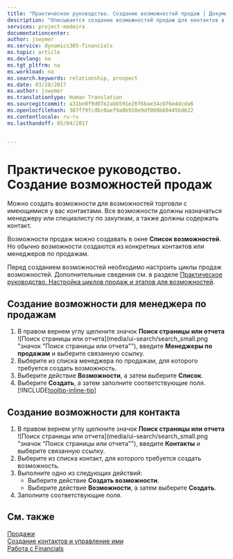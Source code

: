 ```yaml
---
title: "Практическое руководство. Создание возможностей продаж | Документы Майкрософт"
description: "Описывается создание возможностей продаж для контактов в Financials."
services: project-madeira
documentationcenter: 
author: jswymer
ms.service: dynamics365-financials
ms.topic: article
ms.devlang: na
ms.tgt_pltfrm: na
ms.workload: na
ms.search.keywords: relationship, prospect
ms.date: 03/28/2017
ms.author: jswymer
ms.translationtype: Human Translation
ms.sourcegitcommit: a31be0f9d07e2abb591e26f6bae34c6f6e4dcda6
ms.openlocfilehash: 387f79fcdbc0aef9a8b920e9df008b60445bd622
ms.contentlocale: ru-ru
ms.lasthandoff: 05/04/2017


---
```

# <a name="how-to-create-sales-opportunities"></a>Практическое руководство. Создание возможностей продаж
Можно создать возможности для возможностей торговли с имеющимися у вас контактами. Все возможности должны назначаться менеджеру или специалисту по закупкам, а также должны содержать контакт.

Возможности продаж можно создавать в окне **Список возможностей**. Но обычно возможности создаются из конкретных контактов или менеджеров по продажам.

Перед созданием возможностей необходимо настроить циклы продаж возможностей. Дополнительные сведения см. в разделе [Практическое руководство. Настройка циклов продаж и этапов для возможностей](marketing-how-setup-opportunity-sales-cycles-stages.md).

## <a name="to-create-an-opportunity-from-a-salesperson"></a>Создание возможности для менеджера по продажам
1. В правом вернем углу щелкните значок **Поиск страницы или отчета** ![Поиск страницы или отчета](media/ui-search/search_small.png "значок "Поиск страницы или отчета""), введите **Менеджеры по продажам** и выберите связанную ссылку.
2. Выберите из списка менеджера по продажам, для которого требуется создать возможность.
3. Выберите действие **Возможности**, а затем выберите **Список**.
4. Выберите **Создать**, а затем заполните соответствующие поля. [!INCLUDE[tooltip-inline-tip](includes/tooltip-inline-tip_md.md)]  



## <a name="to-create-an-opportunity-from-a-contact"></a>Создание возможности для контакта
1. В правом вернем углу щелкните значок **Поиск страницы или отчета** ![Поиск страницы или отчета](media/ui-search/search_small.png "значок "Поиск страницы или отчета""), введите **Контакты** и выберите связанную ссылку.
2. Выберите из списка контакт, для которого требуется создать возможность.
3. Выполните одно из следующих действий:
   * Выберите действие **Создать возможности**.
   * Выберите действие **Возможности**, а затем выберите **Создать**.
4. Заполните соответствующие поля.

## <a name="see-also"></a>См. также
[Продажи](sales-manage-sales.md)  
[Создание контактов и управление ими](marketing-contacts.md)  
[Работа с Financials](ui-work-product.md)


